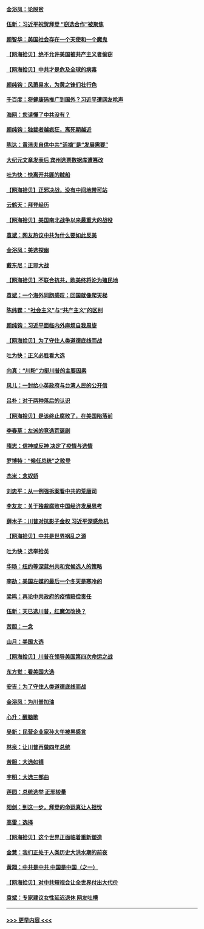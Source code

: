 #### [金浴凤：论脱贫](../pages/nsc993/n12576386.md?t=11261503) 
#### [伍新：习近平祝贺拜登 “窃选合作”被聚焦](../pages/nsc993/n12576358.md?t=11261503) 
#### [颜智华：美国社会存在一个天使和一个魔鬼](../pages/nsc993/n12574299.md?t=11261503) 
#### [【网海拾贝】绝不允许美国被共产主义者偷窃](../pages/nsc993/n12573396.md?t=11261503) 
#### [【网海拾贝】中共才是危及全球的病毒](../pages/nsc993/n12571204.md?t=11261503) 
#### [颜纯钩：风萧易水，为黄之锋们壮行色](../pages/nsc993/n12571487.md?t=11261503) 
#### [千百度：将健康码推广到国外？习近平遭网友呛声](../pages/nsc993/n12570808.md?t=11261503) 
#### [海网：您读懂了中共没有？](../pages/nsc993/n12570487.md?t=11261503) 
#### [颜纯钩：独裁者越疯狂，离死期越近](../pages/nsc993/n12569055.md?t=11261503) 
#### [陈达：黄洁夫自供中共“活摘”是“发展需要”](../pages/nsc993/n12568541.md?t=11261503) 
#### [大纪元文章发表后 宾州选票数据库遭篡改](../pages/nsc993/n12568105.md?t=11261503) 
#### [吐为快：快离开共匪的贼船](../pages/nsc993/n12568462.md?t=11261503) 
#### [【网海拾贝】正邪决战，没有中间地带可站](../pages/nsc993/n12568439.md?t=11261503) 
#### [云鹤天：拜登经历](../pages/nsc993/n12567294.md?t=11261503) 
#### [【网海拾贝】美国南北战争以来最重大的战役](../pages/nsc993/n12567247.md?t=11261503) 
#### [袁斌：网友热议中共为什么要如此反美](../pages/nsc993/n12567162.md?t=11261503) 
#### [金浴凤：美选探幽](../pages/nsc993/n12567147.md?t=11261503) 
#### [戴东尼：正邪大战](../pages/nsc993/n12567033.md?t=11261503) 
#### [【网海拾贝】不联合抗共，欧美终将沦为殖民地](../pages/nsc993/n12565068.md?t=11261503) 
#### [袁斌：一个海外同胞感叹：回国就像爬天梯](../pages/nsc993/n12564986.md?t=11261503) 
#### [陈纬霆：“社会主义”与“共产主义”的区别](../pages/nsc993/n12562417.md?t=11261503) 
#### [颜纯钩：习近平面临内外麻烦自我周旋](../pages/nsc993/n12563356.md?t=11261503) 
#### [【网海拾贝】为了守住人类道德底线而战](../pages/nsc993/n12562542.md?t=11261503) 
#### [吐为快：正义必胜看大选](../pages/nsc993/n12561967.md?t=11261503) 
#### [向真：“川粉”力挺川普的主要因素](../pages/nsc993/n12560774.md?t=11261503) 
#### [风儿：一封给小英政府与台湾人民的公开信](../pages/nsc993/n12560581.md?t=11261503) 
#### [吕朴：对于两种落后的认识](../pages/nsc993/n12560492.md?t=11261503) 
#### [【网海拾贝】是该终止腐败了，在美国陷落前](../pages/nsc993/n12559936.md?t=11261503) 
#### [李春草：左派的竞选荒诞剧](../pages/nsc993/n12558380.md?t=11261503) 
#### [隋志：信神或反神 决定了疫情与选情](../pages/nsc993/n12558255.md?t=11261503) 
#### [罗博特：“候任总统”之败登](../pages/nsc993/n12558189.md?t=11261503) 
#### [杰米：念奴娇](../pages/nsc993/n12558174.md?t=11261503) 
#### [刘忠平：从一例强拆案看中共的荒唐司](../pages/nsc993/n12558036.md?t=11261503) 
#### [李友友：关于独裁腐败中国经济发展思考](../pages/nsc993/n12558004.md?t=11261503) 
#### [薛木子：川普对抗影子金权 习近平深感危机](../pages/nsc993/n12557342.md?t=11261503) 
#### [【网海拾贝】中共是世界祸乱之源](../pages/nsc993/n12555353.md?t=11261503) 
#### [吐为快：选举拾英](../pages/nsc993/n12555041.md?t=11261503) 
#### [华旸：纽约等深蓝州共和党候选人的策略](../pages/nsc993/n12554309.md?t=11261503) 
#### [李劼：美国左媒的最后一个冬天是寒冷的](../pages/nsc993/n12552947.md?t=11261503) 
#### [梁鸣：再论中共政府的疫情赔偿责任](../pages/nsc993/n12553012.md?t=11261503) 
#### [伍新：天已选川普，红魔怎改换？](../pages/nsc993/n12552970.md?t=11261503) 
#### [苦胆：一念](../pages/nsc993/n12552957.md?t=11261503) 
#### [山月：美国大选](../pages/nsc993/n12552446.md?t=11261503) 
#### [【网海拾贝】川普在领导美国第四次命运之战](../pages/nsc993/n12551973.md?t=11261503) 
#### [东方觉：看美国大选](../pages/nsc993/n12551647.md?t=11261503) 
#### [安吉：为了守住人类道德底线而战](../pages/nsc993/n12551111.md?t=11261503) 
#### [金浴凤：为川普加油](../pages/nsc993/n12551085.md?t=11261503) 
#### [心升：醒脑歌](../pages/nsc993/n12550984.md?t=11261503) 
#### [吴新：民营企业家孙大午被黑感言](../pages/nsc993/n12550656.md?t=11261503) 
#### [林泉：让川普再做四年总统](../pages/nsc993/n12550640.md?t=11261503) 
#### [苦胆：大选如镜](../pages/nsc993/n12550630.md?t=11261503) 
#### [宇明：大选三部曲](../pages/nsc993/n12550603.md?t=11261503) 
#### [莲园：总统选举 正邪较量](../pages/nsc993/n12550594.md?t=11261503) 
#### [阳剑：到这一步，拜登的命运真让人担忧](../pages/nsc993/n12549093.md?t=11261503) 
#### [高雷：选择](../pages/nsc993/n12549087.md?t=11261503) 
#### [【网海拾贝】这个世界正面临着重新塑造](../pages/nsc993/n12548326.md?t=11261503) 
#### [金慧：我们正处于人类历史大洪水期的前夜](../pages/nsc993/n12547914.md?t=11261503) 
#### [黄翔：中共是中共 中国是中国（之一）](../pages/nsc993/n12547576.md?t=11261503) 
#### [【网海拾贝】对中共短视会让全世界付出大代价](../pages/nsc993/n12546043.md?t=11261503) 
#### [袁斌：专家建议女性延迟退休 网友吐槽](../pages/nsc993/n12545424.md?t=11261503) 

----
#### [ >>> 更早内容 <<< ](../indexes/nsc993-earlier.md)

